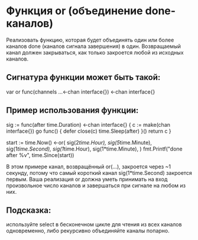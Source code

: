 # Функция or (объединение done-каналов)

Реализовать функцию, которая будет объединять один или более 
каналов done (каналов сигнала завершения) в один. Возвращаемый 
канал должен закрываться, как только закроется любой из исходных 
каналов.

## Сигнатура функции может быть такой:

var or func(channels ...<-chan interface{}) <-chan interface{}

## Пример использования функции:

sig := func(after time.Duration) <-chan interface{} {
   c := make(chan interface{})
   go func() {
      defer close(c)
      time.Sleep(after)
   }()
   return c
}

start := time.Now()
<-or(
   sig(2*time.Hour),
   sig(5*time.Minute),
   sig(1*time.Second),
   sig(1*time.Hour),
   sig(1*time.Minute),
)
fmt.Printf("done after %v", time.Since(start))

В этом примере канал, возвращённый or(...), закроется через ~1 секунду, 
потому что самый короткий канал sig(1*time.Second) закроется первым. 
Ваша реализация or должна уметь принимать на вход произвольное число 
каналов и завершаться при сигнале на любом из них.

## Подсказка: 
используйте select в бесконечном цикле для чтения из всех каналов 
одновременно, либо рекурсивно объединяйте каналы попарно.